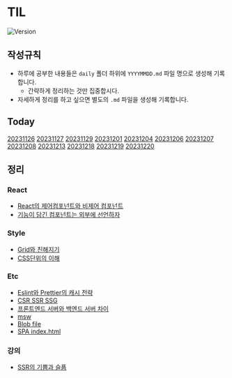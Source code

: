 # TIL
![Version](https://img.shields.io/badge/version-2023.12.20-red.svg)

## 작성규칙
* 하루에 공부한 내용들은 `daily` 폴더 하위에 `YYYYMMDD.md` 파일 명으로 생성해 기록합니다.
   * 간략하게 정리하는 것만 집중합시다. 
* 자세하게 정리를 하고 싶으면 별도의 `.md` 파일을 생성해 기록합니다. 

## Today
[20231126](/daily/20231126/20231126.md)
[20231127](/daily/20231127/20231127.md)
[20231129](/daily/20231129/20231129.md)
[20231201](/daily/20231201/20231201.md)
[20231204](/daily/20231204/20231204.md)
[20231206](/daily/20231206/20231206.md)
[20231207](/daily/20231207/20231207.md)
[20231208](/daily/20231208/20231208.md)
[20231213](/daily/20231213/20231213.md)
[20231218](/daily/20231218/20231218.md)
[20231219](/daily/20231219/20231219.md)
[20231220](/daily/20231220/20231220.md)


## 정리
### React
* [React의 제어컴포넌트와 비제어 컴포넌트](./react/conponent-of-controlled-and-uncontrolled.md)
* [기능이 담긴 컴포넌트는 외부에 선언하자](./react//calling-functional-components//calling-functional-components.md)

### Style
* [Grid와 친해지기](./style/flex-container-grid-container.png)
* [CSS단위의 이해](./style/px-em-rem-vw-vh.md)
### Etc
* [Eslint와 Prettier의 캐시 전략](./etc/cache-strategy-of-eslint-and-prettier.md)
* [CSR SSR SSG](./etc/CSR-SSR-SSG-example.md)
* [프론트엔드 서버와 백엔드 서버 차이](./etc/frontent-server-vs-backend-server.md)
* [msw](./etc/msw.md)
* [Blob file](./etc/blob.md)
* [SPA index.html](./etc//SPA의%20고정된%20indexhtml.md)
### 강의
* [SSR의 기쁨과 슬픔](./강의//SSR의%20기쁨과%20슬픔:%20렌더링의%20변화의%20흐름을%20통해%20알아보는%20SSR과%20Streaming%20SSR.md)
